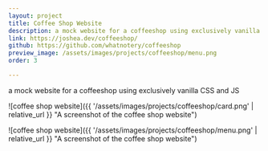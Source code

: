 ```yaml
---
layout: project
title: Coffee Shop Website
description: a mock website for a coffeeshop using exclusively vanilla CSS and JS
link: https://joshea.dev/coffeeshop/
github: https://github.com/whatnotery/coffeeshop
preview_image: /assets/images/projects/coffeeshop/menu.png
order: 3

---
```


a mock website for a coffeeshop using exclusively vanilla CSS and JS

![coffee shop website]({{ '/assets/images/projects/coffeeshop/card.png' | relative_url }} "A screenshot of the coffee shop website")

![coffee shop website]({{ '/assets/images/projects/coffeeshop/menu.png' | relative_url }} "A screenshot of the coffee shop website")



